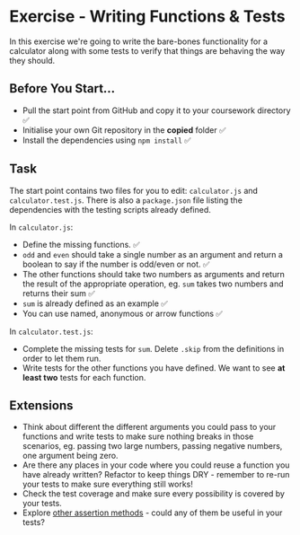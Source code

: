 # Exercise - Writing Functions & Tests

In this exercise we're going to write the bare-bones functionality for a calculator along with some tests to verify that things are behaving the way they should.

## Before You Start...

- Pull the start point from GitHub and copy it to your coursework directory ✅ 
- Initialise your own Git repository in the **copied** folder ✅
- Install the dependencies using `npm install` ✅

## Task

The start point contains two files for you to edit: `calculator.js` and `calculator.test.js`. There is also a `package.json` file listing the dependencies with the testing scripts already defined. 

In `calculator.js`:

- Define the missing functions. ✅
- `odd` and `even` should take a single number as an argument and return a boolean to say if the number is odd/even or not. ✅
- The other functions should take two numbers as arguments and return the result of the appropriate operation, eg. `sum` takes two numbers and returns their sum ✅
- `sum` is already defined as an example ✅
- You can use named, anonymous or arrow functions ✅

In `calculator.test.js`:

- Complete the missing tests for `sum`. Delete `.skip` from the definitions in order to let them run.
- Write tests for the other functions you have defined. We want to see **at least two** tests for each function.

## Extensions

- Think about different the different arguments you could pass to your functions and write tests to make sure nothing breaks in those scenarios, eg. passing two large numbers, passing negative numbers, one argument being zero.
- Are there any places in your code where you could reuse a function you have already written? Refactor to keep things DRY - remember to re-run your tests to make sure everything still works!
- Check the test coverage and make sure every possibility is covered by your tests. 
- Explore [other assertion methods](https://jestjs.io/docs/expect) - could any of them be useful in your tests?